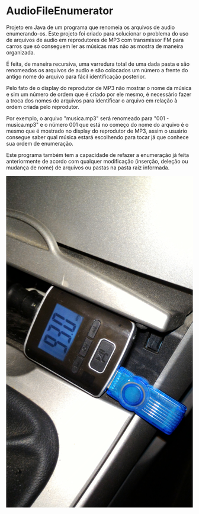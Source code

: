 # AudioFileEnumerator

Projeto em Java de um programa que renomeia os arquivos de audio enumerando-os.
Este projeto foi criado para solucionar o problema do uso de arquivos de audio em reprodutores de MP3 com transmissor FM para carros que só conseguem ler as músicas mas não as mostra de maneira organizada.

É feita, de maneira recursiva, uma varredura total de uma dada pasta e são renomeados os arquivos de audio e são colocados um número a frente do antigo nome do arquivo para fácil identificação posterior.

Pelo fato de o display do reprodutor de MP3 não mostrar o nome da música e sim um número de ordem que é criado por ele mesmo, é necessário fazer a troca dos nomes do arquivos para identificar o arquivo em relação à ordem criada pelo reprodutor.

Por exemplo, o arquivo "musica.mp3" será renomeado para "001 - musica.mp3" e o número 001 que está no começo do nome do arquivo é o mesmo que é mostrado no display do reprodutor de MP3, assim o usuário consegue saber qual música estará escolhendo para tocar já que conhece sua ordem de enumeração.

Este programa também tem a capacidade de refazer a enumeração já feita anteriormente de acordo com qualquer modificação (inserção, deleção ou mudança de nome) de arquivos ou pastas na pasta raiz informada.

![alt tag](https://raw.githubusercontent.com/davidalain/AudioFileEnumerator/master/P_20160923_191841.jpg) 
